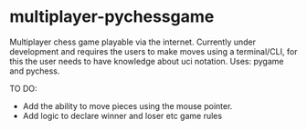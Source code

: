 # multiplayer-pychessgame
Multiplayer chess game playable via the internet. Currently under development and requires the users to make moves using a terminal/CLI, for this the user needs to have knowledge about uci notation. Uses: pygame and pychess.

TO DO:
* Add the ability to move pieces using the mouse pointer.
* Add logic to declare winner and loser etc game rules
